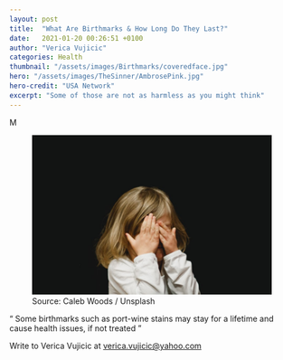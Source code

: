 ```yaml
---
layout: post
title:  "What Are Birthmarks & How Long Do They Last?"
date:   2021-01-20 00:26:51 +0100
author: "Verica Vujicic"
categories: Health
thumbnail: "/assets/images/Birthmarks/coveredface.jpg"
hero: "/assets/images/TheSinner/AmbrosePink.jpg"
hero-credit: "USA Network"
excerpt: "Some of those are not as harmless as you might think"
---
```

<drop-cap>M</drop-cap>

<figure>
    <img src='/assets/images/Birthmarks/coveredface.jpg' alt='missing' />
    <figcaption>Source: Caleb Woods / Unsplash</figcaption>
</figure>


<div class="aside-quote"><q>
    Some birthmarks such as port-wine stains may stay for a lifetime and cause health issues, if not treated
</q></div>



Write to Verica Vujicic at [verica.vujicic@yahoo.com](mailto:verica.vujicic@yahoo.com)